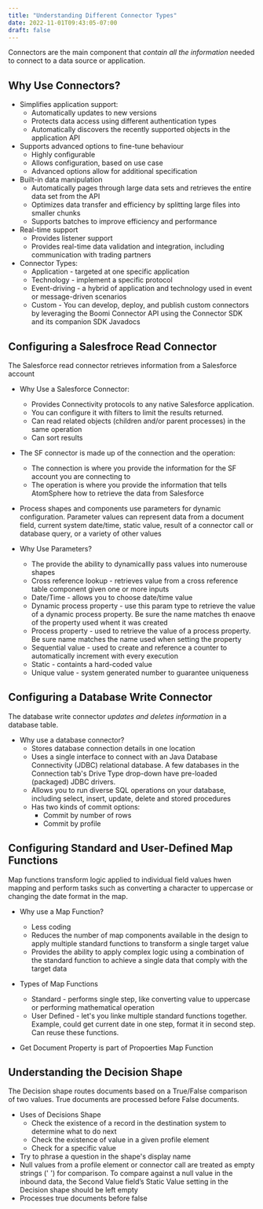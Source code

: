 ```yaml
---
title: "Understanding Different Connector Types"
date: 2022-11-01T09:43:05-07:00
draft: false
---
```


Connectors are the main component that *contain all the information* needed to connect to a data source or application.

Why Use Connectors?
-------------------
* Simplifies application support:
    * Automatically updates to new versions
    * Protects data access using different authentication types
    * Automatically discovers the recently supported objects in the application API
* Supports advanced options to fine-tune behaviour
    * Highly configurable
    * Allows configuration, based on use case
    * Advanced options allow for additional specification
* Built-in data manipulation
    * Automatically pages through large data sets and retrieves the entire data set from the API
    * Optimizes data transfer and efficiency by splitting large files into smaller chunks
    * Supports batches to improve efficiency and performance
* Real-time support
    * Provides listener support
    * Provides real-time data validation and integration, including communication with trading partners
* Connector Types:
    * Application - targeted at one specific application
    * Technology - implement a specific protocol
    * Event-driving - a hybrid of application and technology used in event or message-driven scenarios
    * Custom - You can develop, deploy, and publish custom connectors by leveraging the Boomi Connector API using the Connector SDK and its companion SDK Javadocs

Configuring a Salesfroce Read Connector
----------------------------------------
The Salesforce read connector retrieves information from a Salesforce account

* Why Use a Salesforce Connector:
    * Provides Connectivity protocols to any native Salesforce application.
    * You can configure it with filters to limit the results returned.
    * Can read related objects (children and/or parent processes) in the same operation
    * Can sort results

* The SF connector is made up of the connection and the operation:
    * The connection is where you provide the information for the SF account you are connecting to
    * The operation is where you provide the information that tells AtomSphere how to retrieve the data from Salesforce

* Process shapes and components use parameters for dynamic configuration. Parameter values can represent data from a document field, current system date/time, static value, result of a connector call or database query,
or a variety of other values

* Why Use Parameters?
    * The provide the ability to dynamicallly pass values into numerouse shapes
    * Cross reference lookup - retrieves value from a cross reference table component given one or more inputs
    * Date/Time - allows you to choose date/time value
    * Dynamic process property - use this param type to retrieve the value of a dynamic process property.  Be sure the name matches th enaove of the property used whent it was created
    * Process property - used to retrieve the value of a process property.  Be sure name matches the name used when setting the property
    * Sequential value - used to create and reference a counter to automatically increment with every execution
    * Static - containts a hard-coded value
    * Unique value - system generated number to guarantee uniqueness

Configuring a Database Write Connector
--------------------------------------
The database write connector *updates and deletes information* in a database table.

* Why use a database connector?
    * Stores database connection details in one location
    * Uses a single interface to connect with an Java Database Connectivity (JDBC) relational database.  A few databases in the Connection tab's Drive Type drop-down have pre-loaded (packaged) JDBC drivers.
    * Allows you to run diverse SQL operations on your database, including select, insert, update, delete and stored procedures
    * Has two kinds of commit options:
        * Commit by number of rows
        * Commit by profile

Configuring Standard and User-Defined Map Functions
---------------------------------------------------
Map functions transform logic applied to individual field values hwen mapping and perform tasks such as converting a character to uppercase or changing the date format in the map.

* Why use a Map Function?
    * Less coding
    * Reduces the number of map components available in the design to apply multiple standard functions to transform a single target value
    *  Provides the ability to apply complex logic using a combination of the standard function to achieve a single data that comply with the target data
* Types of Map Functions
    * Standard - performs single step, like converting value to uppercase or performing mathematical operation
    * User Defined - let's you linke multiple standard functions together.  Example, could get current date in one step, format it in second step. Can reuse these functions.

* Get Document Property is part of Propoerties Map Function

Understanding the Decision Shape
--------------------------------
The Decision shape routes documents based on a True/False comparison of two values.  True documents are processed before False documents.

* Uses of Decisions Shape
    * Check the existence of a record in the destination system to determine what to do next
    * Check the existence of value in a given profile element
    * Check for a specific value
* Try to phrase a question in the shape's display name
* Null values from a profile element or connector call are treated as empty strings (' ') for comparison. To compare against a null value in the inbound data, the Second Value field’s Static Value setting in the Decision shape should be left empty
* Processes true documents before false
